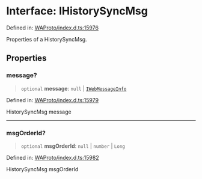 # Interface: IHistorySyncMsg

Defined in: [WAProto/index.d.ts:15976](https://github.com/Fokusdotid/bail/blob/c270ba4454f95d50cec87a9d90b03360fac7058e/WAProto/index.d.ts#L15976)

Properties of a HistorySyncMsg.

## Properties

### message?

> `optional` **message**: `null` \| [`IWebMessageInfo`](IWebMessageInfo.md)

Defined in: [WAProto/index.d.ts:15979](https://github.com/Fokusdotid/bail/blob/c270ba4454f95d50cec87a9d90b03360fac7058e/WAProto/index.d.ts#L15979)

HistorySyncMsg message

***

### msgOrderId?

> `optional` **msgOrderId**: `null` \| `number` \| `Long`

Defined in: [WAProto/index.d.ts:15982](https://github.com/Fokusdotid/bail/blob/c270ba4454f95d50cec87a9d90b03360fac7058e/WAProto/index.d.ts#L15982)

HistorySyncMsg msgOrderId
